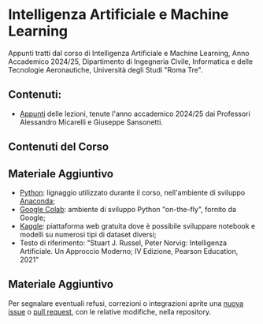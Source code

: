 # Intelligenza Artificiale e Machine Learning
Appunti tratti dal corso di Intelligenza Artificiale e Machine Learning, Anno Accademico 2024/25, Dipartimento di Ingegneria Civile, Informatica e delle Tecnologie Aeronautiche, Università degli Studi "Roma Tre". 

## Contenuti:
- [Appunti](Intelligenza_Artificiale_e_Machine_Learning.pdf) delle lezioni, tenute l'anno accademico 2024/25 dai Professori Alessandro Micarelli e Giuseppe Sansonetti. 

## Contenuti del Corso

## Materiale Aggiuntivo
- [Python](https://www.python.org/): lignaggio utilizzato durante il corso, nell'ambiente di sviluppo [Anaconda](https://www.anaconda.com/);
- [Google Colab](https://colab.research.google.com/): ambiente di sviluppo Python "on-the-fly", fornito da Google;
- [Kaggle](https://www.kaggle.com/): piattaforma web gratuita dove è possibile sviluppare notebook e modelli su numerosi tipi di dataset diversi;
- Testo di riferimento: "Stuart J. Russel, Peter Norvig: Intelligenza Artificiale. Un Approccio Moderno; IV Edizione, Pearson Education, 2021"



## Materiale Aggiuntivo
Per segnalare eventuali refusi, correzioni o integrazioni aprite una [nuova issue](https://github.com/00Darxk/Intelligenza-Artificiale-e-Machine-Learning/issues/new/choose) o [pull request](https://github.com/00Darxk/Intelligenza-Artificiale-e-Machine-Learning/pulls), con le relative modifiche, nella repository.